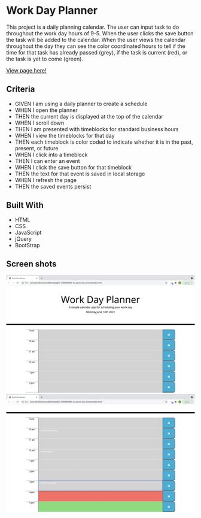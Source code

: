 # Work Day Planner

This project is a daily planning calendar. The user can input task to do throughout the work day hours of 9-5. When the user clicks the save button the task will be added to the calendar. When the user views the calendar throughout the day they can see the color coordinated hours to tell if the time for that task has already passed (grey), if the task is current (red), or the task is yet to come (green).

[View page here!](https://caitlinswickard.github.io/Work-day-planner/)

## Criteria

- GIVEN I am using a daily planner to create a schedule
- WHEN I open the planner
- THEN the current day is displayed at the top of the calendar
- WHEN I scroll down
- THEN I am presented with timeblocks for standard business hours
- WHEN I view the timeblocks for that day
- THEN each timeblock is color coded to indicate whether it is in the past, present, or future
- WHEN I click into a timeblock
- THEN I can enter an event
- WHEN I click the save button for that timeblock
- THEN the text for that event is saved in local storage
- WHEN I refresh the page
- THEN the saved events persist

## Built With

- HTML
- CSS
- JavaScript
- jQuery
- BootStrap

## Screen shots

![Shot-1](images/Shot-1.png)
![Shot-2](images/Shot-2.png)
